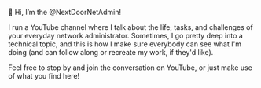👋 Hi, I’m the @NextDoorNetAdmin!

I run a YouTube channel where I talk about the life, tasks, and challenges of your everyday network administrator. Sometimes, I go pretty deep into a technical topic, and this is how I make sure everybody can see what I'm doing (and can follow along or recreate my work, if they'd like).

Feel free to stop by and join the conversation on YouTube, or just make use of what you find here!
